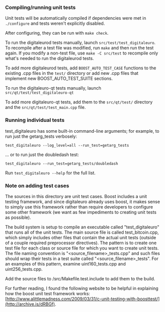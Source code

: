 ### Compiling/running unit tests

Unit tests will be automatically compiled if dependencies were met in `./configure`
and tests weren't explicitly disabled.

After configuring, they can be run with `make check`.

To run the digitaleurod tests manually, launch `src/test/test_digitaleuro`. To recompile
after a test file was modified, run `make` and then run the test again. If you
modify a non-test file, use `make -C src/test` to recompile only what's needed
to run the digitaleurod tests.

To add more digitaleurod tests, add `BOOST_AUTO_TEST_CASE` functions to the existing
.cpp files in the `test/` directory or add new .cpp files that
implement new BOOST_AUTO_TEST_SUITE sections.

To run the digitaleuro-qt tests manually, launch `src/qt/test/test_digitaleuro-qt`

To add more digitaleuro-qt tests, add them to the `src/qt/test/` directory and
the `src/qt/test/test_main.cpp` file.

### Running individual tests

test_digitaleuro has some built-in command-line arguments; for
example, to run just the getarg_tests verbosely:

    test_digitaleuro --log_level=all --run_test=getarg_tests

... or to run just the doubledash test:

    test_digitaleuro --run_test=getarg_tests/doubledash

Run `test_digitaleuro --help` for the full list.

### Note on adding test cases

The sources in this directory are unit test cases.  Boost includes a
unit testing framework, and since digitaleuro already uses boost, it makes
sense to simply use this framework rather than require developers to
configure some other framework (we want as few impediments to creating
unit tests as possible).

The build system is setup to compile an executable called "test_digitaleuro"
that runs all of the unit tests.  The main source file is called
test_bitcoin.cpp, which simply includes other files that contain the
actual unit tests (outside of a couple required preprocessor
directives).  The pattern is to create one test file for each class or
source file for which you want to create unit tests.  The file naming
convention is "<source_filename>_tests.cpp" and such files should wrap
their tests in a test suite called "<source_filename>_tests".  For an
examples of this pattern, examine uint160_tests.cpp and
uint256_tests.cpp.

Add the source files to /src/Makefile.test.include to add them to the build.

For further reading, I found the following website to be helpful in
explaining how the boost unit test framework works:
[http://www.alittlemadness.com/2009/03/31/c-unit-testing-with-boosttest/](http://archive.is/dRBGf).
